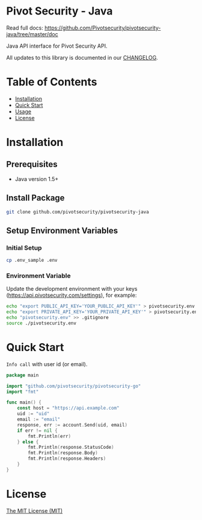 # Pivot Security - Java

Read full docs: https://github.com/Pivotsecurity/pivotsecurity-java/tree/master/doc 

Java API interface for Pivot Security API.

All updates to this library is documented in our [CHANGELOG](https://github.com/pivotsecurity/pivotsecurity-java/blob/master/CHANGELOG.md).

# Table of Contents
- [Installation](#installation)
- [Quick Start](#quick-start)
- [Usage](#usage)
- [License](#license)

<a name="installation"></a>
# Installation

## Prerequisites

- Java version 1.5+

## Install Package

```bash
git clone github.com/pivotsecurity/pivotsecurity-java
```

## Setup Environment Variables

### Initial Setup

```bash
cp .env_sample .env
```

### Environment Variable

Update the development environment with your keys (https://api.pivotsecurity.com/settings), for example:

```bash
echo "export PUBLIC_API_KEY='YOUR_PUBLIC_API_KEY'" > pivotsecurity.env
echo "export PRIVATE_API_KEY='YOUR_PRIVATE_API_KEY'" > pivotsecurity.env
echo "pivotsecurity.env" >> .gitignore
source ./pivotsecurity.env
```

<a name="quick-start"></a>
# Quick Start

`Info call` with user id (or email).

```go
package main

import "github.com/pivotsecurity/pivotsecurity-go"
import "fmt"

func main() {
	const host = "https://api.example.com"
	uid := "uid"
	email := "email"
	response, err := account.Send(uid, email)
	if err != nil {
		fmt.Println(err)
	} else {
		fmt.Println(response.StatusCode)
		fmt.Println(response.Body)
		fmt.Println(response.Headers)
	}
}
```

<a name="license"></a>
# License
[The MIT License (MIT)](LICENSE)



